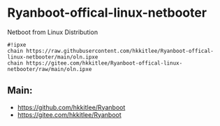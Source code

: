 # Ryanboot-offical-linux-netbooter
Netboot from Linux Distribution 

```
#!ipxe
chain https://raw.githubusercontent.com/hkkitlee/Ryanboot-offical-linux-netbooter/main/oln.ipxe
chain https://gitee.com/hkkitlee/Ryanboot-offical-linux-netbooter/raw/main/oln.ipxe
```

## Main:
* https://github.com/hkkitlee/Ryanboot
* https://gitee.com/hkkitlee/Ryanboot
